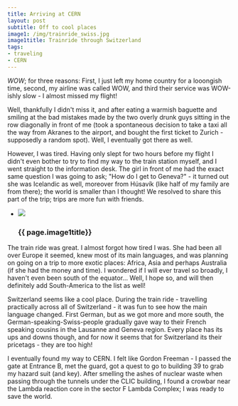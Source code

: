 ```yaml
---
title: Arriving at CERN
layout: post
subtitle: Off to cool places
image1: /img/trainride_swiss.jpg
image1title: Trainride through Switzerland
tags:
- traveling
- CERN
---
```


_WOW_; for three reasons: First, I just left my home country for a looongish time, second, my airline was called WOW, and third their service was WOW-ishly slow - I almost missed my flight!

Well, thankfully I didn't miss it, and after eating a warmish baguette and smiling at the bad mistakes made by the two overly drunk guys sitting in the row diagonally in front of me (took a spontaneous decision to take a taxi all the way from Akranes to the airport, and bought the first ticket to Zurich - supposedly a random spot). Well, I eventually got there as well.

However, I was tired. Having only slept for two hours before my flight I didn't even bother to try to find my way to the train station myself, and I went straight to the information desk.
The girl in front of me had the exact same question I was going to ask; "How do I get to Geneva?" - it turned out she was Icelandic as well, moreover from Húsavík (like half of my family are from there); the world is smaller than I thought! 
We resolved to share this part of the trip; trips are more fun with friends.

<ul class="entries">
  <li>
    <a id="demo_standard">
      <img src="{{ page.image1 }}" />
      <h3>{{ page.image1title}}</h3>
    </a>
  </li>
</ul>

The train ride was great. 
I almost forgot how tired I was.
She had been all over Europe it seemed, knew most of its main languages, and was planning on going on a trip to more exotic places: Africa, Asia and perhaps Australia (if she had the money and time). 
I wondered if I will ever travel so broadly, I haven't even been south of the equator...
Well, I hope so, and will then definitely add South-America to the list as well!

Switzerland seems like a cool place. 
During the train ride - travelling practically across all of Switzerland - it was fun to see how the main language changed.
First German, but as we got more and more south, the German-speaking-Swiss-people gradually gave way to their French speaking cousins in the Lausanne and Geneva region. 
Every place has its ups and downs though, and for now it seems that for Switzerland its their pricetags - they are too high!

I eventually found my way to CERN.
I felt like Gordon Freeman - I passed the gate at Entrance B, met the guard, got a quest to go to building 39 to grab my hazard suit (and key). 
After smelling the ashes of nuclear waste when passing through the tunnels under the CLIC building, I found a crowbar near the Lambda reaction core in the sector F Lambda Complex; I was ready to save the world.
